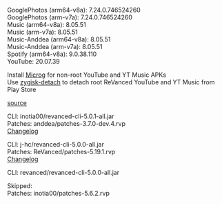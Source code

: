 GooglePhotos (arm64-v8a): 7.24.0.746524260  
GooglePhotos (arm-v7a): 7.24.0.746524260  
Music (arm64-v8a): 8.05.51  
Music (arm-v7a): 8.05.51  
Music-Anddea (arm64-v8a): 8.05.51  
Music-Anddea (arm-v7a): 8.05.51  
Spotify (arm64-v8a): 9.0.38.110  
YouTube: 20.07.39  

Install [Microg](https://github.com/ReVanced/GmsCore/releases) for non-root YouTube and YT Music APKs  
Use [zygisk-detach](https://github.com/j-hc/zygisk-detach) to detach root ReVanced YouTube and YT Music from Play Store  

[source](https://github.com/TheBizarreAbhishek/ReVanced-Extended)
  
CLI: inotia00/revanced-cli-5.0.1-all.jar  
Patches: anddea/patches-3.7.0-dev.4.rvp  
[Changelog](https://github.com/anddea/revanced-patches/releases/tag/v3.7.0-dev.4)

CLI: j-hc/revanced-cli-5.0.0-all.jar  
Patches: ReVanced/patches-5.19.1.rvp  
[Changelog](https://github.com/ReVanced/revanced-patches/releases/tag/v5.19.1)

CLI: revanced/revanced-cli-5.0.0-all.jar    

Skipped:  
Patches: inotia00/patches-5.6.2.rvp      
